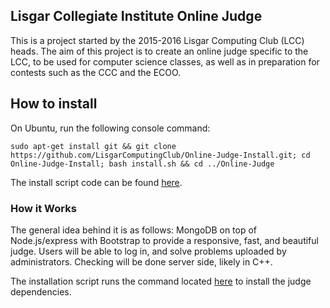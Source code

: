 ## Lisgar Collegiate Institute Online Judge

This is a project started by the 2015-2016 Lisgar Computing Club (LCC) heads. The aim of this project is to create an online judge specific to the LCC, to be used for computer science classes, as well as in preparation for contests such as the CCC and the ECOO.

## How to install

On Ubuntu, run the following console command:
```shell
sudo apt-get install git && git clone https://github.com/LisgarComputingClub/Online-Judge-Install.git; cd Online-Judge-Install; bash install.sh && cd ../Online-Judge
```


The install script code can be found [here](https://github.com/LisgarComputingClub/Online-Judge-Install).

### How it Works

The general idea behind it is as follows: MongoDB on top of Node.js/express with Bootstrap to provide a responsive, fast, and beautiful judge. Users will be able to log in, and solve problems uploaded by administrators. Checking will be done server side, likely in C++.

The installation script runs the command located [here](https://gist.github.com/Porso7/1dea6140143961a3c762) to install the judge dependencies.